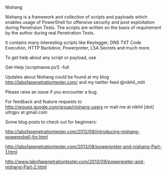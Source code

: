 Nishang

Nishang is a framework and collection of scripts and payloads which enables usage of PowerShell for offensive security and post exploitation during Penetraion Tests. The scripts are written on the basis of requirement by the author during real Penetration Tests.

It contains many interesting scripts like Keylogger, DNS TXT Code Execution, HTTP Backdoor, Powerpreter, LSA Secrets and much more.

To get help about any script or payload, use

Get-Help [scriptname.ps1] -full

Updates about Nishang could be found at my blog http://labofapenetrationtester.com/ and my twitter feed @nikhil_mitt

Please raise an issue if you encounter a bug.

For feedback and feature requests to http://groups.google.com/group/nishang-users or mail me at nikhil [dot] uitrgpv at gmail.com

Some blog posts to check out for beginners:

http://labofapenetrationtester.com/2012/08/introducing-nishang-powereshell-for.html

http://labofapenetrationtester.com/2013/08/powerpreter-and-nishang-Part-1.html

http://www.labofapenetrationtester.com/2013/09/powerpreter-and-nishang-Part-2.html 

